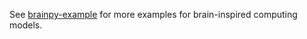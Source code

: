 See [brainpy-example](https://github.com/brainpy/examples/blob/main/brain_inspired_computing) for more examples for
brain-inspired computing models.


